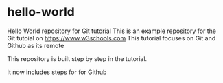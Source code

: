 # hello-world
Hello World repository for Git tutorial
This is an example repository for the Git tutoial on https://www.w3schools.com
This tutorial focuses on Git and Github as its remote

This repository is built step by step in the tutorial.

It now includes steps for for Github
